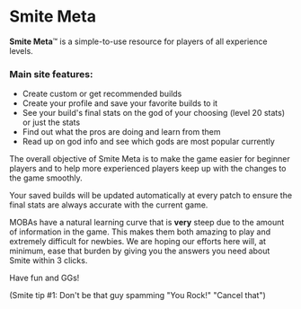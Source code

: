 # Smite Meta

**Smite Meta**™ is a simple-to-use resource for players of all experience levels.

### Main site features:

- Create custom or get recommended builds
- Create your profile and save your favorite builds to it
- See your build's final stats on the god of your choosing (level 20 stats) or just the stats
- Find out what the pros are doing and learn from them
- Read up on god info and see which gods are most popular currently

The overall objective of Smite Meta is to make the game easier for beginner players and to help more experienced players keep up with the changes to the game smoothly.

Your saved builds will be updated automatically at every patch to ensure the final stats are always accurate with the current game.

MOBAs have a natural learning curve that is **very** steep due to the amount of information in the game. This makes them both amazing to play and extremely difficult for newbies. We are hoping our efforts here will, at minimum, ease that burden by giving you the answers you need about Smite within 3 clicks.

Have fun and GGs!

(Smite tip #1: Don't be that guy spamming "You Rock!" "Cancel that")

